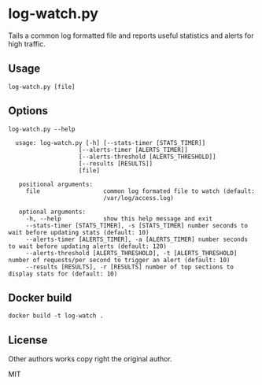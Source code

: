 # log-watch.py

Tails a common log formatted file and reports useful statistics and alerts for high traffic.

## Usage

`log-watch.py [file]`

## Options

```
log-watch.py --help

  usage: log-watch.py [-h] [--stats-timer [STATS_TIMER]]
                    [--alerts-timer [ALERTS_TIMER]]
                    [--alerts-threshold [ALERTS_THRESHOLD]]
                    [--results [RESULTS]]
                    [file]

   positional arguments:
     file                  common log formated file to watch (default:
                           /var/log/access.log)

   optional arguments:
     -h, --help            show this help message and exit
     --stats-timer [STATS_TIMER], -s [STATS_TIMER] number seconds to wait before updating stats (default: 10)
     --alerts-timer [ALERTS_TIMER], -a [ALERTS_TIMER] number seconds to wait before updating alerts (default: 120)
     --alerts-threshold [ALERTS_THRESHOLD], -t [ALERTS_THRESHOLD] number of requests/per second to trigger an alert (default: 10)
     --results [RESULTS], -r [RESULTS] number of top sections to display stats for (default: 10)
```

## Docker build

`docker build -t log-watch .`

## License

Other authors works copy right the original author.

MIT

